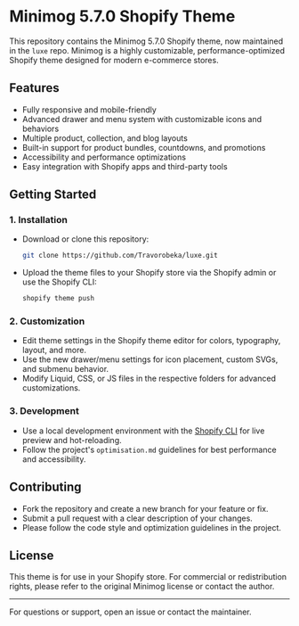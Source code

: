 # Minimog 5.7.0 Shopify Theme

This repository contains the Minimog 5.7.0 Shopify theme, now maintained in the `luxe` repo. Minimog is a highly customizable, performance-optimized Shopify theme designed for modern e-commerce stores.

## Features
- Fully responsive and mobile-friendly
- Advanced drawer and menu system with customizable icons and behaviors
- Multiple product, collection, and blog layouts
- Built-in support for product bundles, countdowns, and promotions
- Accessibility and performance optimizations
- Easy integration with Shopify apps and third-party tools

## Getting Started

### 1. Installation
- Download or clone this repository:
  ```sh
  git clone https://github.com/Travorobeka/luxe.git
  ```
- Upload the theme files to your Shopify store via the Shopify admin or use the Shopify CLI:
  ```sh
  shopify theme push
  ```

### 2. Customization
- Edit theme settings in the Shopify theme editor for colors, typography, layout, and more.
- Use the new drawer/menu settings for icon placement, custom SVGs, and submenu behavior.
- Modify Liquid, CSS, or JS files in the respective folders for advanced customizations.

### 3. Development
- Use a local development environment with the [Shopify CLI](https://shopify.dev/docs/themes/tools/cli) for live preview and hot-reloading.
- Follow the project's `optimisation.md` guidelines for best performance and accessibility.

## Contributing
- Fork the repository and create a new branch for your feature or fix.
- Submit a pull request with a clear description of your changes.
- Please follow the code style and optimization guidelines in the project.

## License
This theme is for use in your Shopify store. For commercial or redistribution rights, please refer to the original Minimog license or contact the author.

---

For questions or support, open an issue or contact the maintainer. 